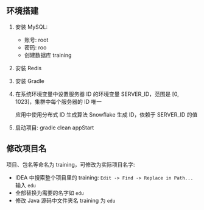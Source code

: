## 环境搭建

1. 安装 MySQL:
   * 账号: root
   * 密码: roo
   * 创建数据库 training

2. 安装 Redis

3. 安装 Gradle

4. 在系统环境变量中设置服务器 ID 的环境变量 SERVER_ID，范围是 [0, 1023]，集群中每个服务器的 ID 唯一

   应用中使用分布式 ID 生成算法 Snowflake 生成 ID，依赖于 SERVER_ID 的值

5. 启动项目: gradle clean appStart

## 修改项目名

项目、包名等命名为 training，可修改为实际项目名字:

* IDEA 中搜索整个项目里的 training: `Edit -> Find -> Replace in Path...` 输入 `edu`
* 全部替换为需要的名字如 `edu`
* 修改 Java 源码中文件夹名 training 为 `edu`


